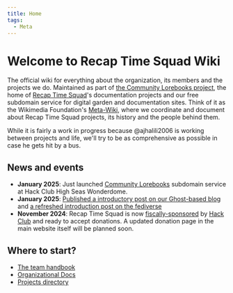 ```yaml
---
title: Home
tags:
  - Meta
---
```


# Welcome to Recap Time Squad Wiki

The official wiki for everything about the organization, its members and the projects we do.
Maintained as part of [the Community Lorebooks project][project-meta], the home of
[Recap Time Squad][org]'s documentation projects and our free subdomain service for
digital garden and documentation sites. Think of it as the Wikimedia Foundation's [Meta-Wiki],
where we coordinate and document about Recap Time Squad projects, its history and the people
behind them.

While it is fairly a work in progress because @ajhalili2006 is working between projects and life, we'll
try to be as comprehensive as possible in case he gets hit by a bus.

[project-meta]: ./projects/lorebooks-wiki.md
[org]: ./organization/index.md
[Meta-Wiki]: https://meta.wikimedia.org

## News and events

* **January 2025**: Just launched [Community Lorebooks](https://lorebooks.wiki) subdomain service at Hack Club High Seas Wonderdome.
* **January 2025**: [Published a introductory post on our Ghost-based blog](https://blog.recaptime.dev/hello-world/)
and [a refreshed introduction post on the fediverse](https://hub.hubzilla.de/item/850e7f44-ffde-4cf6-938e-c7de9f12ef25)
* **November 2024**: Recap Time Squad is now [fiscally-sponsored] by [Hack Club] and ready
to accept donations. A updated donation page in the main website itself will be planned
soon.

[fiscally-sponsored]: ./organization/legal/fiscal-sponsorship.md
[Hack Club]: ./community/hackclub.md

## Where to start?

* [The team handbook](./handbook/index.md)
* [Organizational Docs](./organization/index.md)
* [Projects directory](./projects/index.md)

<!--stackedit_data:
eyJwcm9wZXJ0aWVzIjoiZXh0ZW5zaW9uczpcbiAgcHJlc2V0Oi
BnZm1cbiAgZW1vamk6XG4gICAgc2hvcnRjdXRzOiB0cnVlXG4i
LCJoaXN0b3J5IjpbLTc5MDAwNTI3OF19
-->
